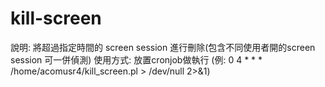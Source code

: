 # kill-screen

說明: 將超過指定時間的 screen session 進行刪除(包含不同使用者開的screen session 可一併偵測)
使用方式: 放置cronjob做執行 (例: 0 4 * * * /home/acomusr4/kill_screen.pl > /dev/null 2>&1)
